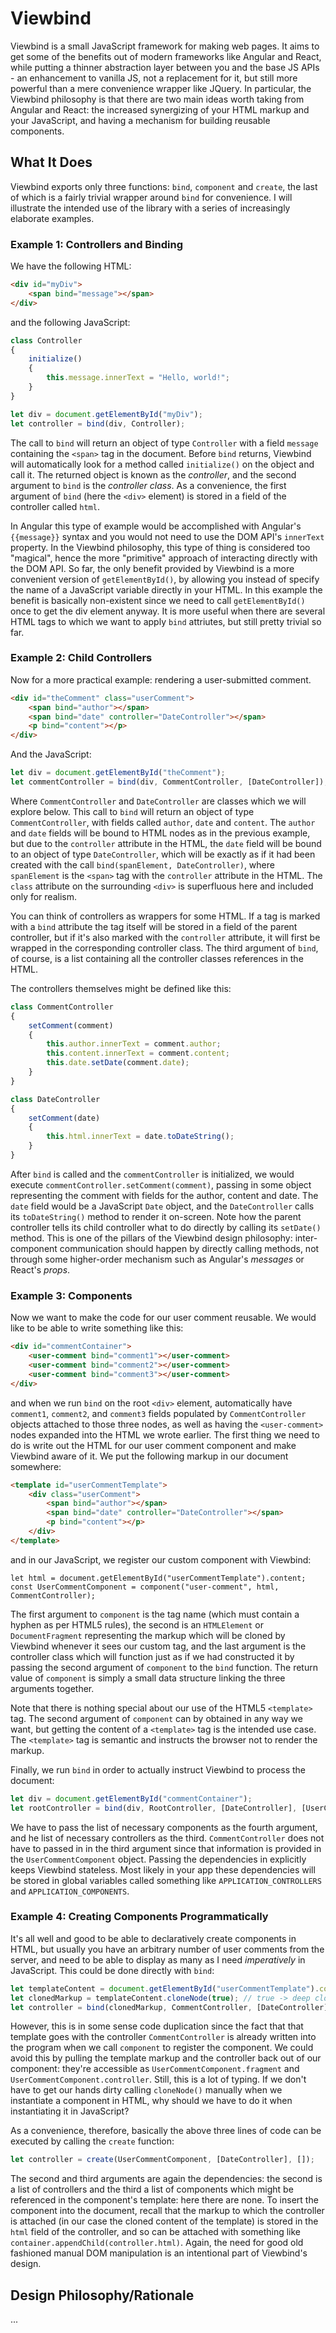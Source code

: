 # Viewbind

Viewbind is a small JavaScript framework for making web pages. It aims to get some of the benefits out of modern frameworks like Angular and React, while putting a thinner abstraction layer between you and the base JS APIs - an enhancement to vanilla JS, not a replacement for it, but still more powerful than a mere convenience wrapper like JQuery. In particular, the Viewbind philosophy is that there are two main ideas worth taking from Angular and React: the increased synergizing of your HTML markup and your JavaScript, and having a mechanism for building reusable components.

## What It Does

Viewbind exports only three functions: `bind`, `component` and `create`, the last of which is a fairly trivial wrapper around `bind` for convenience. I will illustrate the intended use of the library with a series of increasingly elaborate examples.

### Example 1: Controllers and Binding

We have the following HTML:

```html
<div id="myDiv">
    <span bind="message"></span>
</div>
```

and the following JavaScript:

```javascript
class Controller
{
    initialize()
    {
        this.message.innerText = "Hello, world!";
    }
}

let div = document.getElementById("myDiv");
let controller = bind(div, Controller);
```

The call to `bind` will return an object of type `Controller` with a field `message` containing the `<span>` tag in the document. Before `bind` returns, Viewbind will automatically look for a method called `initialize()` on the object and call it. The returned object is known as the *controller*, and the second argument to `bind` is the *controller class*. As a convenience, the first argument of `bind` (here the `<div>` element) is stored in a field of the controller called `html`.

In Angular this type of example would be accomplished with Angular's `{{message}}` syntax and you would not need to use the DOM API's `innerText` property. In the Viewbind philosophy, this type of thing is considered too "magical", hence the more "primitive" approach of interacting directly with the DOM API. So far, the only benefit provided by Viewbind is a more convenient version of `getElementById()`, by allowing you instead of specify the name of a JavaScript variable directly in your HTML. In this example the benefit is basically non-existent since we need to call `getElementById()` once to get the div element anyway. It is more useful when there are several HTML tags to which we want to apply `bind` attriutes, but still pretty trivial so far.

### Example 2: Child Controllers

Now for a more practical example: rendering a user-submitted comment.

```html
<div id="theComment" class="userComment">
    <span bind="author"></span>
    <span bind="date" controller="DateController"></span>
    <p bind="content"></p>
</div>
```

And the JavaScript:

```javascript
let div = document.getElementById("theComment");
let commentController = bind(div, CommentController, [DateController]);
```

Where `CommentController` and `DateController` are classes which we will explore below. This call to `bind` will return an object of type `CommentController`, with fields called `author`, `date` and `content`. The `author` and `date` fields will be bound to HTML nodes as in the previous example, but due to the `controller` attribute in the HTML, the `date` field will be bound to an object of type `DateController`, which will be exactly as if it had been created with the call `bind(spanElement, DateController)`, where `spanElement` is the `<span>` tag with the `controller` attribute in the HTML. The `class` attribute on the surrounding `<div>` is superfluous here and included only for realism.

You can think of controllers as wrappers for some HTML. If a tag is marked with a `bind` attribute the tag itself will be stored in a field of the parent controller, but if it's also marked with the `controller` attribute, it will first be wrapped in the corresponding controller class. The third argument of `bind`, of course, is a list containing all the controller classes references in the HTML.

The controllers themselves might be defined like this:

```javascript
class CommentController
{
    setComment(comment)
    {
        this.author.innerText = comment.author;
        this.content.innerText = comment.content;
        this.date.setDate(comment.date);
    }
}

class DateController
{
    setComment(date)
    {
        this.html.innerText = date.toDateString();
    }
}
```

After `bind` is called and the `commentController` is initialized, we would execute `commentController.setComment(comment)`, passing in some object representing the comment with fields for the author, content and date. The `date` field would be a JavaScript `Date` object, and the `DateController` calls its `toDateString()` method to render it on-screen. Note how the parent controller tells its child controller what to do directly by calling its `setDate()` method. This is one of the pillars of the Viewbind design philosophy: inter-component communication should happen by directly calling methods, not through some higher-order mechanism such as Angular's *messages* or React's *props*.

### Example 3: Components

Now we want to make the code for our user comment reusable. We would like to be able to write something like this:

```html
<div id="commentContainer">
    <user-comment bind="comment1"></user-comment>
    <user-comment bind="comment2"></user-comment>
    <user-comment bind="comment3"></user-comment>
</div>
```

and when we run `bind` on the root `<div>` element, automatically have `comment1`, `comment2`, and `comment3` fields populated by `CommentController` objects attached to those three nodes, as well as having the `<user-comment>` nodes expanded into the HTML we wrote earlier. The first thing we need to do is write out the HTML for our user comment component and make Viewbind aware of it. We put the following markup in our document somewhere:

```html
<template id="userCommentTemplate">
    <div class="userComment">
        <span bind="author"></span>
        <span bind="date" controller="DateController"></span>
        <p bind="content"></p>
    </div>
</template>
```

and in our JavaScript, we register our custom component with Viewbind:

```
let html = document.getElementById("userCommentTemplate").content;
const UserCommentComponent = component("user-comment", html, CommentController);
```

The first argument to `component` is the tag name (which must contain a hyphen as per HTML5 rules), the second is an `HTMLElement` or `DocumentFragment` representing the markup which will be cloned by Viewbind whenever it sees our custom tag, and the last argument is the controller class which will function just as if we had constructed it by passing the second argument of `component` to the `bind` function. The return value of `component` is simply a small data structure linking the three arguments together.

Note that there is nothing special about our use of the HTML5 `<template>` tag. The second argument of `component` can by obtained in any way we want, but getting the content of a `<template>` tag is the intended use case. The `<template>` tag is semantic and instructs the browser not to render the markup.

Finally, we run `bind` in order to actually instruct Viewbind to process the document:

```javascript
let div = document.getElementById("commentContainer");
let rootController = bind(div, RootController, [DateController], [UserCommentComponent]);
```

We have to pass the list of necessary components as the fourth argument, and he list of necessary controllers as the third. `CommentController` does not have to passed in in the third argument since that information is provided in the `UserCommentComponent` object. Passing the dependencies in explicitly keeps Viewbind stateless. Most likely in your app these dependencies will be stored in global variables called something like `APPLICATION_CONTROLLERS` and `APPLICATION_COMPONENTS`.

### Example 4: Creating Components Programmatically

It's all well and good to be able to declaratively create components in HTML, but usually you have an arbitrary number of user comments from the server, and need to be able to display as many as I need  *imperatively* in JavaScript. This could be done directly with `bind`:

```javascript
let templateContent = document.getElementById("userCommentTemplate").content;
let clonedMarkup = templateContent.cloneNode(true); // true -> deep clone
let controller = bind(clonedMarkup, CommentController, [DateController]);
```

However, this is in some sense code duplication since the fact that that template goes with the controller `CommentController` is already written into the program when we call `component` to register the component. We could avoid this by pulling the template markup and the controller back out of our component: they're accessible as `UserCommentComponent.fragment` and `UserCommentComponent.controller`. Still, this is a lot of typing. If we don't have to get our hands dirty calling `cloneNode()` manually when we instantiate a component in HTML, why should we have to do it when instantiating it in JavaScript?

As a convenience, therefore, basically the above three lines of code can be executed by calling the `create` function:

```javascript
let controller = create(UserCommentComponent, [DateController], []);
```

The second and third arguments are again the dependencies: the second is a list of controllers and the third a list of components which might be referenced in the component's template: here there are none. To insert the component into the document, recall that the markup to which the controller is attached (in our case the cloned content of the template) is stored in the `html` field of the controller, and so can be attached with something like `container.appendChild(controller.html)`. Again, the need for good old fashioned manual DOM manipulation is an intentional part of Viewbind's design.

## Design Philosophy/Rationale

...